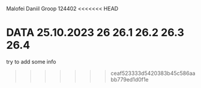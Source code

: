 Malofei Daniil
Groop 124402
<<<<<<< HEAD

DATA 25.10.2023
26
26.1
26.2
26.3
26.4
=======
try to add some info
>>>>>>> ceaf523333d5420383b45c586aabb779ed1d0f1e
